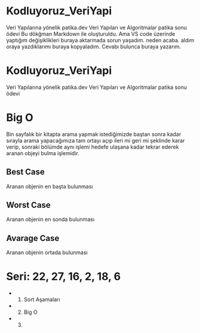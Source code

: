 # Kodluyoruz_VeriYapi
 Veri Yapılarına yönelik patika.dev Veri Yapıları ve Algoritmalar patika sonu ödevi
 Bu dökğman Markdown ile oluşturuldu. Ama VS code üzerinde yaptığım değişiklikleri buraya aktarmada sorun yaşadım. neden acaba. aldım oraya yazdıklarımı buraya kopyaladım. Cevabı bulunca buraya yazarım. 

# Kodluyoruz_VeriYapi
 Veri Yapılarına yönelik patika.dev Veri Yapıları ve Algoritmalar patika sonu ödevi

# Big O 

Bin sayfalık bir kitapta arama yapmak istediğimizde baştan sonra kadar sırayla arama yapacağımıza tam ortayı açıp ileri mi geri mi şeklinde karar verip, sonraki bölümde aynı işlemi hedefe ulaşana kadar tekrar ederek aranan objeyi bulma işlemidir. 

## Best Case 

Aranan objenin en başta bulunması

## Worst Case 

Aranan objenin en sonda bulunması

## Avarage Case 

Aranan objenin ortada bulunması 


# Seri: 22, 27, 16, 2, 18, 6


* 1. Sort Aşamaları



* 2. Big O 



* 3. 
